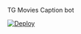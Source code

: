 TG Movies Caption bot

[![Deploy](https://www.herokucdn.com/deploy/button.svg)](https://heroku.com/deploy?template=https://github.com/Soebb/test)

